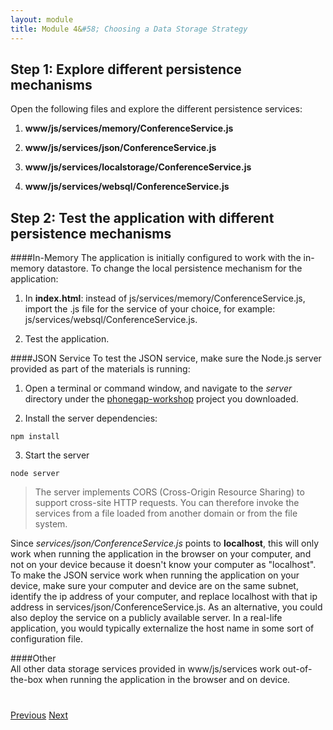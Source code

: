 ```yaml
---
layout: module
title: Module 4&#58; Choosing a Data Storage Strategy
---
```

## Step 1: Explore different persistence mechanisms

Open the following files and explore the different persistence services:

1. **www/js/services/memory/ConferenceService.js**

1. **www/js/services/json/ConferenceService.js**

1. **www/js/services/localstorage/ConferenceService.js**

1. **www/js/services/websql/ConferenceService.js**


## Step 2: Test the application with different persistence mechanisms

####In-Memory
The application is initially configured to work with the in-memory datastore. To change the local persistence mechanism for the application:

1. In **index.html**: instead of js/services/memory/ConferenceService.js, import the .js file for the service  of your choice, for example: js/services/websql/ConferenceService.js.

2. Test the application.

####JSON Service
To test the JSON service, make sure the Node.js server provided as part of the materials is running:

1. Open a terminal or command window, and navigate to the *server* directory under the [phonegap-workshop](https://github.com/hollyschinsky/phonegap-workshop/tree/master/server) project you downloaded.

2. Install the server dependencies:

  ```
  npm install
  ```

3. Start the server

  ```
  node server
  ```  


  > The server implements CORS (Cross-Origin Resource Sharing) to support cross-site HTTP requests. You can therefore 
          invoke the services from a file loaded from another domain or from the file system.


  Since *services/json/ConferenceService.js* points to **localhost**, this will only work when running the 
  application in the browser on your computer, and not on your device because it doesn't know your computer 
  as "localhost". To make the JSON service work when running the application on your device, 
  make sure your computer and device are on the same subnet, identify the ip address of your computer, 
  and replace localhost with that ip address in services/json/ConferenceService.js. As an alternative, 
  you could also deploy the service on a publicly available server. In a real-life application, 
  you would typically externalize the host name in some sort of configuration file.
  
####Other  
All other data storage services provided in www/js/services work out-of-the-box when running the application in
the browser and on device. 

<div class="row" style="margin-top:40px;">
<div class="col-sm-12">
<a href="setup-files.html" class="btn btn-default"><i class="glyphicon glyphicon-chevron-left"></i> 
Previous</a>
<a href="native-notification.html" class="btn btn-default pull-right">Next <i class="glyphicon 
glyphicon-chevron-right"></i></a>
</div>
</div>


